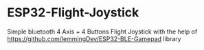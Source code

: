 # ESP32-Flight-Joystick
Simple bluetooth 4 Axis + 4 Buttons Flight Joystick with the help of https://github.com/lemmingDev/ESP32-BLE-Gamepad library
